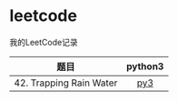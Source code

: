 # leetcode
我的LeetCode记录

| 题目 | python3 |
|:---:|:---:|
|42. Trapping Rain Water| [py3](https://github.com/PingHGao/leetcode/blob/master/py3_solution/TrappingRainWater.py) |  
